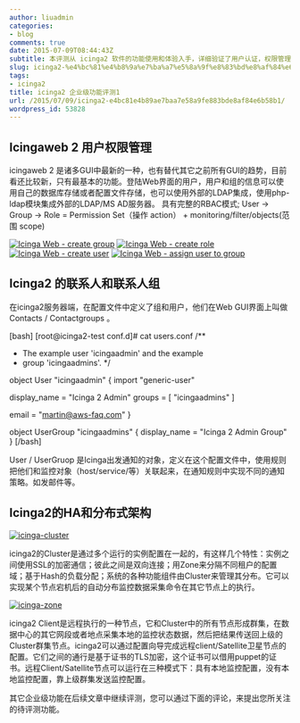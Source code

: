 ```yaml
---
author: liuadmin
categories:
- blog
comments: true
date: 2015-07-09T08:44:43Z
subtitle: 本评测从 icinga2 软件的功能使用和体验入手，详细验证了用户认证，权限管理，管理服务器的群集高可用和分布式部署架构。这些功能在企业用户中是普遍的需求。还涉及到了监控架构中，各个节点的通信加密的方式。
slug: icinga2-%e4%bc%81%e4%b8%9a%e7%ba%a7%e5%8a%9f%e8%83%bd%e8%af%84%e6%b5%8b1
tags:
- icinga2
title: icinga2 企业级功能评测1
url: /2015/07/09/icinga2-e4bc81e4b89ae7baa7e58a9fe883bde8af84e6b58b1/
wordpress_id: 53828
---
```


## Icingaweb 2 用户权限管理


icingaweb 2 是诸多GUI中最新的一种，也有替代其它之前所有GUI的趋势，目前看还比较新，只有最基本的功能。登陆Web界面的用户，用户和组的信息可以使用自己的数据库存储或者配置文件存储，也可以使用外部的LDAP集成，使用php-ldap模块集成外部的LDAP/MS AD服务器。
具有完整的RBAC模式; User -> Group -> Role = Permission Set（操作 action） + monitoring/filter/objects(范围 scope)

[![Icinga Web - create group](http://7bv9gn.com1.z0.glb.clouddn.com/wp-content/uploads/2015/07/Icinga-Web-create-group-1024x659.png)](http://martinliu.cn/icinga2-%e4%bc%81%e4%b8%9a%e7%ba%a7%e5%8a%9f%e8%83%bd%e8%af%84%e6%b5%8b1/icinga-web-create-group/) [![Icinga Web - create role](http://7bv9gn.com1.z0.glb.clouddn.com/wp-content/uploads/2015/07/Icinga-Web-create-role-1024x659.png)](http://martinliu.cn/icinga2-%e4%bc%81%e4%b8%9a%e7%ba%a7%e5%8a%9f%e8%83%bd%e8%af%84%e6%b5%8b1/icinga-web-create-role/) [![Icinga Web - create user](http://7bv9gn.com1.z0.glb.clouddn.com/wp-content/uploads/2015/07/Icinga-Web-create-user-1024x659.png)](http://martinliu.cn/icinga2-%e4%bc%81%e4%b8%9a%e7%ba%a7%e5%8a%9f%e8%83%bd%e8%af%84%e6%b5%8b1/icinga-web-create-user/) [![Icinga Web - assign user to group](http://7bv9gn.com1.z0.glb.clouddn.com/wp-content/uploads/2015/07/Icinga-Web-assign-user-to-group-1024x659.png)](http://martinliu.cn/icinga2-%e4%bc%81%e4%b8%9a%e7%ba%a7%e5%8a%9f%e8%83%bd%e8%af%84%e6%b5%8b1/icinga-web-assign-user-to-group/)


## Icinga2 的联系人和联系人组


在icinga2服务器端，在配置文件中定义了组和用户，他们在Web GUI界面上叫做 Contacts / Contactgroups 。

[bash]
[root@icinga2-test conf.d]# cat users.conf
/**
* The example user 'icingaadmin' and the example
* group 'icingaadmins'.
*/

object User "icingaadmin" {
import "generic-user"

display_name = "Icinga 2 Admin"
groups = [ "icingaadmins" ]

email = "martin@aws-faq.com"
}

object UserGroup "icingaadmins" {
display_name = "Icinga 2 Admin Group"
}
[/bash]

User / UserGruop 是Icinga出发通知的对象，定义在这个配置文件中，使用规则把他们和监控对象（host/service/等）关联起来，在通知规则中实现不同的通知策略。如发邮件等。


## Icinga2的HA和分布式架构


[![icinga-cluster](http://7bv9gn.com1.z0.glb.clouddn.com/wp-content/uploads/2015/07/icinga-cluster-1024x288.png)](http://martinliu.cn/icinga2-%e4%bc%81%e4%b8%9a%e7%ba%a7%e5%8a%9f%e8%83%bd%e8%af%84%e6%b5%8b1/icinga-cluster/)

icinga2的Cluster是通过多个运行的实例配置在一起的，有这样几个特性：实例之间使用SSL的加密通信；彼此之间是双向连接；用Zone来分隔不同租户的配置域；基于Hash的负载分配；系统的各种功能组件由Cluster来管理其分布。它可以实现某个节点宕机后的自动分布监控数据采集命令在其它节点上的执行。

[![icinga-zone](http://7bv9gn.com1.z0.glb.clouddn.com/wp-content/uploads/2015/07/icinga-zone-1024x712.png)](http://martinliu.cn/icinga2-%e4%bc%81%e4%b8%9a%e7%ba%a7%e5%8a%9f%e8%83%bd%e8%af%84%e6%b5%8b1/icinga-zone/)

icinga2 Client是远程执行的一种节点，它和Cluster中的所有节点形成群集，在数据中心的其它网段或者地点采集本地的监控状态数据，然后把结果传送回上级的Cluster群集节点。icinga2可以通过配置向导完成远程client/Satellite卫星节点的配置。它们之间的通行是基于证书的TLS加密，这个证书可以借用puppet的证书。远程Client/Satellite节点可以运行在三种模式下：具有本地监控配置，没有本地监控配置，靠上级群集发送监控配置。

其它企业级功能在后续文章中继续评测，您可以通过下面的评论，来提出您所关注的待评测功能。
